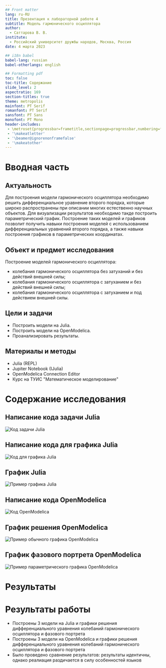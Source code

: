 ```yaml
---
## Front matter
lang: ru-RU
title: Презентация к лабораторной работе 4
subtitle: Модель гармонического осциллятора
author:
  - Саттарова В. В.
institute:
  - Российский университет дружбы народов, Москва, Россия
date: 4 марта 2023

## i18n babel
babel-lang: russian
babel-otherlangs: english

## Formatting pdf
toc: false
toc-title: Содержание
slide_level: 2
aspectratio: 169
section-titles: true
theme: metropolis
mainfont: PT Serif
romanfont: PT Serif
sansfont: PT Sans
monofont: PT Mono
header-includes:
 - \metroset{progressbar=frametitle,sectionpage=progressbar,numbering=fraction}
 - '\makeatletter'
 - '\beamer@ignorenonframefalse'
 - '\makeatother'
---
```


# Вводная часть

## Актуальность

Для построения модели гармонического осциллятора необходимо решить дифференциальное уравнение второго порядка, которые широко распространены при описании многих естественно научных объектов. Для визуализации результатов необходимо такде построить параметрический график. Построение таких моделей и графиков позволит получить навыки построения моделей с использованием дифференциальных уравнений второго порядка, а также навыки построения графиков в параметрических координатах.

## Объект и предмет исследования

Построение моделей гармонического осциллятора:

- колебания гармонического осциллятора без затуханий и без действий внешней силы;
- колебания гармонического осциллятора c затуханием и без действий внешней силы;
- колебания гармонического осциллятора c затуханием и под действием внешней силы.

## Цели и задачи

- Построить модели на Julia.
- Построить модели на OpenModelica.
- Проанализировать результаты.

## Материалы и методы

- Julia (REPL)
- Jupiter Notebook (IJulia)
- OpenModelica Connection Editor
- Курс на ТУИС "Математическое моделирование"

# Содержание исследования

## Написание кода задачи Julia
![Код задачи Julia](./image/1.jpg)

## Написание кода для графика Julia
![Код для графика Julia](./image/2.jpg)

## График Julia
![Пример графика Julia](./image/13.jpg)

## Написание кода OpenModelica
![Код OpenModelica](./image/14.jpg)

## График решения OpenModelica
![Пример обычного графика OpenModelica](./image/21.jpg)

## График фазового портрета OpenModelica
![Пример параметрического графика OpenModelica](./image/19.jpg)

# Результаты

# Результаты работы

- Построены 3 модели на Julia и графики решения дифференциального уравнения колебаний гармонического осциллятора и фазового портрета
- Построены 3 модели на OpenModelica и графики решения дифференциального уравнения колебаний гармонического осциллятора и фазового портрета
- Было проведено сравнение результатов: результаты идентичны, однако реалиация раздичается в силу особенностей языков
